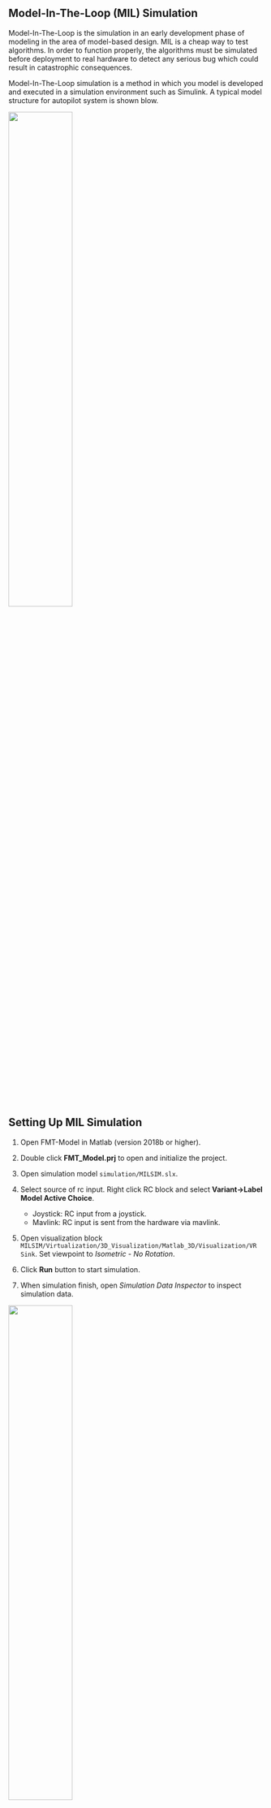 
## Model-In-The-Loop (MIL) Simulation

Model-In-The-Loop is the simulation in an early development phase of modeling in the area of model-based design. MIL is a cheap way to test algorithms. In order to function properly, the algorithms must be simulated before deployment to real hardware to detect any serious bug which could result in catastrophic consequences.

Model-In-The-Loop simulation is a method in which you model is developed and executed in a simulation environment such as Simulink. A typical model structure for autopilot system is shown blow.

<img src="figures/mil_model.png" width="50%">

## Setting Up MIL Simulation

1. Open FMT-Model in Matlab (version 2018b or higher).
2. Double click **FMT_Model.prj** to open and initialize the project.
3. Open simulation model `simulation/MILSIM.slx`.
4. Select source of rc input. Right click RC block and select **Variant->Label Model Active Choice**.

    - Joystick: RC input from a joystick.
    - Mavlink: RC input is sent from the hardware via mavlink.

5. Open visualization block `MILSIM/Virtualization/3D_Visualization/Matlab_3D/Visualization/VR Sink`. Set viewpoint to *Isometric - No Rotation*.
6. Click **Run** button to start simulation.
7. When simulation finish, open *Simulation Data Inspector* to inspect simulation data.

<img src="figures/mil_sdi.png" width="50%">

## Visualization

The plant model generates vehicle states such as attitude, position, etc. These information can be sent to any visualization software, such as Flightgear, Gazebo, Webots, etc.

<img src="figures/matlab_3D.png" width="40%">
<img src="figures/flightgear.png" width="40%">
